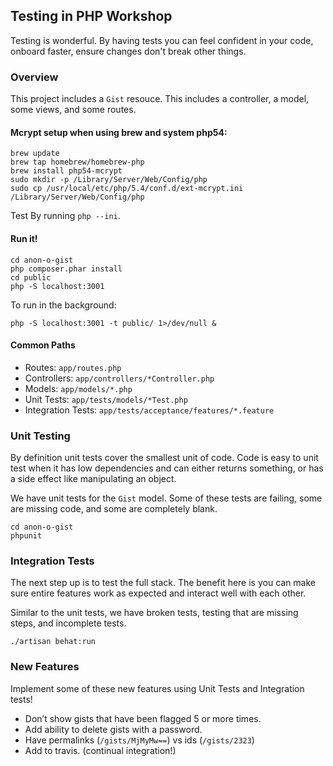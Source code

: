 ## Testing in PHP Workshop
Testing is wonderful. By having tests you can feel confident in your code, onboard faster, ensure changes don't break other things.

### Overview
This project includes a `Gist` resouce. This includes a controller, a model, some views, and some routes.

#### Mcrypt setup when using brew and system php54:
~~~
brew update
brew tap homebrew/homebrew-php
brew install php54-mcrypt
sudo mkdir -p /Library/Server/Web/Config/php
sudo cp /usr/local/etc/php/5.4/conf.d/ext-mcrypt.ini /Library/Server/Web/Config/php
~~~

Test By running `php --ini`.

#### Run it!
~~~
cd anon-o-gist
php composer.phar install
cd public
php -S localhost:3001
~~~

To run in the background:
~~~
php -S localhost:3001 -t public/ 1>/dev/null &
~~~

#### Common Paths
 * Routes: `app/routes.php`
 * Controllers: `app/controllers/*Controller.php`
 * Models: `app/models/*.php`
 * Unit Tests: `app/tests/models/*Test.php`
 * Integration Tests: `app/tests/acceptance/features/*.feature`

### Unit Testing
By definition unit tests cover the smallest unit of code. Code is easy to unit test when it has low dependencies and can either returns something, or has a side effect like manipulating an object.

We have unit tests for the `Gist` model. Some of these tests are failing, some are missing code, and some are completely blank.

~~~
cd anon-o-gist
phpunit
~~~

### Integration Tests
The next step up is to test the full stack. The benefit here is you can make sure entire features work as expected and interact well with each other.

Similar to the unit tests, we have broken tests, testing that are missing steps, and incomplete tests.

~~~
./artisan behat:run
~~~

### New Features
Implement some of these new features using Unit Tests and Integration tests!
* Don’t show gists that have been flagged 5 or more times.
* Add ability to delete gists with a password.
* Have permalinks (`/gists/MjMyMw==`) vs ids (`/gists/2323`)
* Add to travis. (continual integration!)
